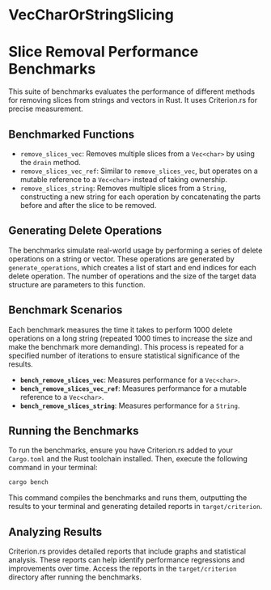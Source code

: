 # VecCharOrStringSlicing

# Slice Removal Performance Benchmarks

This suite of benchmarks evaluates the performance of different methods for removing slices from strings and vectors in Rust. It uses Criterion.rs for precise measurement.

## Benchmarked Functions

- `remove_slices_vec`: Removes multiple slices from a `Vec<char>` by using the `drain` method.
- `remove_slices_vec_ref`: Similar to `remove_slices_vec`, but operates on a mutable reference to a `Vec<char>` instead of taking ownership.
- `remove_slices_string`: Removes multiple slices from a `String`, constructing a new string for each operation by concatenating the parts before and after the slice to be removed.

## Generating Delete Operations

The benchmarks simulate real-world usage by performing a series of delete operations on a string or vector. These operations are generated by `generate_operations`, which creates a list of start and end indices for each delete operation. The number of operations and the size of the target data structure are parameters to this function.

## Benchmark Scenarios

Each benchmark measures the time it takes to perform 1000 delete operations on a long string (repeated 1000 times to increase the size and make the benchmark more demanding). This process is repeated for a specified number of iterations to ensure statistical significance of the results.

- **`bench_remove_slices_vec`**: Measures performance for a `Vec<char>`.
- **`bench_remove_slices_vec_ref`**: Measures performance for a mutable reference to a `Vec<char>`.
- **`bench_remove_slices_string`**: Measures performance for a `String`.

## Running the Benchmarks

To run the benchmarks, ensure you have Criterion.rs added to your `Cargo.toml` and the Rust toolchain installed. Then, execute the following command in your terminal:

```bash
cargo bench
```


This command compiles the benchmarks and runs them, outputting the results to your terminal and generating detailed reports in `target/criterion`.

## Analyzing Results

Criterion.rs provides detailed reports that include graphs and statistical analysis. These reports can help identify performance regressions and improvements over time. Access the reports in the `target/criterion` directory after running the benchmarks.

